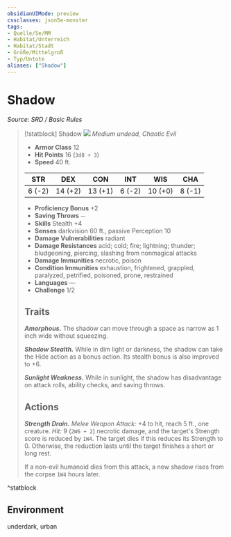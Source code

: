 ```yaml
---
obsidianUIMode: preview
cssclasses: json5e-monster
tags:
- Quelle/5e/MM
- Habitat/Unterreich
- Habitat/Stadt
- Größe/Mittelgroß
- Typ/Untote
aliases: ["Shadow"]
---
```

# Shadow
*Source: SRD / Basic Rules*  

> [!statblock] Shadow
> ![](compendium/bestiary/undead/token/shadow.png#token)
> *Medium undead, Chaotic Evil*
> 
> - **Armor Class** 12 
> - **Hit Points** 16 (`3d8 + 3`)
> - **Speed** 40 ft.
> 
> |STR|DEX|CON|INT|WIS|CHA|
> |:---:|:---:|:---:|:---:|:---:|:---:|
> | 6 (-2)|14 (+2)|13 (+1)| 6 (-2)|10 (+0)| 8 (-1)|
> 
> - **Proficiency Bonus** +2
> - **Saving Throws** ⏤
> - **Skills** Stealth +4
> - **Senses** darkvision 60 ft., passive Perception 10
> - **Damage Vulnerabilities** radiant
> - **Damage Resistances** acid; cold; fire; lightning; thunder; bludgeoning, piercing, slashing from nonmagical attacks
> - **Damage Immunities** necrotic, poison
> - **Condition Immunities** exhaustion, frightened, grappled, paralyzed, petrified, poisoned, prone, restrained
> - **Languages** —
> - **Challenge** 1/2
> 
> ## Traits
> 
> ***Amorphous.*** The shadow can move through a space as narrow as 1 inch wide without squeezing.
> 
> ***Shadow Stealth.*** While in dim light or darkness, the shadow can take the Hide action as a bonus action. Its stealth bonus is also improved to +6.
> 
> ***Sunlight Weakness.*** While in sunlight, the shadow has disadvantage on attack rolls, ability checks, and saving throws.
> 
> ## Actions
> 
> ***Strength Drain.*** *Melee Weapon Attack:* +4 to hit, reach 5 ft., one creature. *Hit:* 9 (`2W6 + 2`) necrotic damage, and the target's Strength score is reduced by `1W4`. The target dies if this reduces its Strength to 0. Otherwise, the reduction lasts until the target finishes a short or long rest.
> 
> If a non-evil humanoid dies from this attack, a new shadow rises from the corpse `1W4` hours later.

^statblock

## Environment

underdark, urban